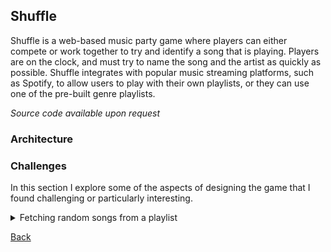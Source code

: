 ## Shuffle
Shuffle is a web-based music party game where players can either compete or work together to try and identify a song that is playing. Players are on the clock, and must try to name the song and the artist as quickly as possible. Shuffle integrates with popular music streaming platforms, such as Spotify, to allow users to play with their own playlists, or they can use one of the pre-built genre playlists.

*Source code available upon request*

### Architecture

### Challenges
In this section I explore some of the aspects of designing the game that I found challenging or particularly interesting.

<details>
<summary>Fetching random songs from a playlist</summary>
<p>

#### Problem
The whole game relies on being able to choose some random songs off of whatever playlist the user selects, and using those songs to play the game. The challenging part is that the songs are returned from the music platform APIs in pages.

When designing the selection algorithm we have a few requirements:
- Pick songs as randomly as possible. Picking from a subset of all songs is not an option.
- Minimize the number of page requests we have to make. Most of the third-party APIs are rate limited, so we really need to make as few requests as possible. That's on top of the fact that minimizing requests is also going to improve performance.
- We can't assume that all the songs on the playlist will fit in memory at the same time. Therefore we need to keep the songs in pages, and only store the pages we need.

#### Solution
Below are the steps of the algorithm that I designed to meet the above requirements, along with some code samples:
1. To start off, we allow the caller to specify the playlist off of which they want to select the songs, and the number of songs they want to retrieve.
2. From the playlist provided by the caller we already have some basic information, such as the total number of songs on the playlist.
3. Lets generate some random numbers to represent the indices of the songs we will eventually fetch. These random numbers must be unique, and they must be within the range of possible song indices for the playlist. One thing you may notice from the code sample is that if the user requests more than half of the total number of songs on the playlist as random songs, then we can just generate random indices to represent the songs that should be excluded rather than included.
   <details>
   <summary>Code Sample</summary>

    ```csharp
    /// <summary>
    /// Generates <paramref name="count"/> number of random integers between <paramref name="min"/> and <paramref name="max"/>.
    /// </summary>
    /// <param name="min">The minimum integer value that can be generated (inclusive).</param>
    /// <param name="max">The maximum integer value that can be generated (exclusive).</param>
    /// <param name="count">The number of integers to generate.</param>
    /// <returns></returns>
    private List<int> generateUniqueRandomIntegers(int min, int max, int count)
    {
        #region Parameter validation
        Require.True(max > min, "Invalid integer range. Max must be greater than min.");
        Require.True(max - min >= count, "Possible range of integer values is less than the number of integers being generated");
        Require.True(count > 0, "Count requested must be at least 1.");
        #endregion

        int numberRange = max - min; // Range of the possible numbers we can generate
        if (numberRange == count)
        {
            // User has requested every possible number in the range
            return Enumerable.Range(min, count).ToList();
        }

        Random rand = new Random();
        HashSet<int> randomIntegers = new HashSet<int>(); // Collection of the random numbers selected

        if (count > (numberRange / 2))
        {
            // User has requested more than half of the possible range.
            // We can invert the operation, and instead generate the numbers to exclude.
            // Start by adding every number in the range to the generated set
            randomIntegers.UnionWith(Enumerable.Range(min, numberRange));

            // Then remove random numbers until only count numbers remain
            int countToRemove = numberRange - count;
            List<int> intsToRemove = generateUniqueRandomIntegers(min, max, countToRemove);

            foreach (int num in intsToRemove)
            {
                randomIntegers.Remove(num);
            }
        }
        else
        {
            // User has requested less than half of the possible range.
            // Generate random numbers until we reach the correct count.
            while (randomIntegers.Count < count)
            {
                int randomInt = rand.Next(min, max);

                // Ignore duplicates
                if (!randomIntegers.Contains(randomInt))
                {
                    randomIntegers.Add(randomInt);
                }
            }
        }

        return randomIntegers.ToList();
    }
    ```

   </details>
4. Next Step

</p>
</details>

[Back](README.md)
